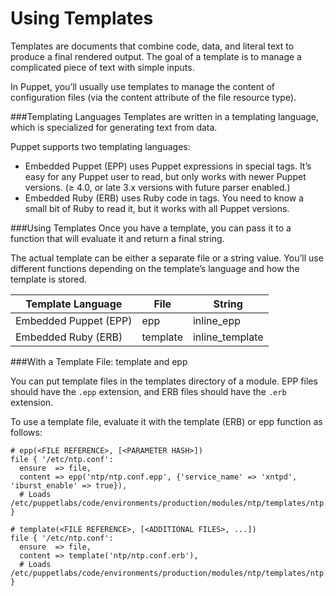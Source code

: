 # Using Templates

Templates are documents that combine code, data, and literal text to produce a final rendered output. The goal of a template is to manage a complicated piece of text with simple inputs.

In Puppet, you’ll usually use templates to manage the content of configuration files (via the content attribute of the file resource type).

###Templating Languages
Templates are written in a templating language, which is specialized for generating text from data.

Puppet supports two templating languages:

* Embedded Puppet (EPP) uses Puppet expressions in special tags. It’s easy for any Puppet user to read, but only works with newer Puppet versions. (≥ 4.0, or late 3.x versions with future parser enabled.)
* Embedded Ruby (ERB) uses Ruby code in tags. You need to know a small bit of Ruby to read it, but it works with all Puppet versions.

###Using Templates
Once you have a template, you can pass it to a function that will evaluate it and return a final string.

The actual template can be either a separate file or a string value. You’ll use different functions depending on the template’s language and how the template is stored.

|Template Language	|File	|String
|--|--|--
|Embedded Puppet (EPP)	|epp	|inline_epp
|Embedded Ruby (ERB)	|template	|inline_template

###With a Template File: template and epp

You can put template files in the templates directory of a module. EPP files should have the `.epp` extension, and ERB files should have the `.erb` extension.

To use a template file, evaluate it with the template (ERB) or epp function as follows:
```
# epp(<FILE REFERENCE>, [<PARAMETER HASH>])
file { '/etc/ntp.conf':
  ensure  => file,
  content => epp('ntp/ntp.conf.epp', {'service_name' => 'xntpd', 'iburst_enable' => true}),
  # Loads /etc/puppetlabs/code/environments/production/modules/ntp/templates/ntp.conf.epp
}

# template(<FILE REFERENCE>, [<ADDITIONAL FILES>, ...])
file { '/etc/ntp.conf':
  ensure  => file,
  content => template('ntp/ntp.conf.erb'),
  # Loads /etc/puppetlabs/code/environments/production/modules/ntp/templates/ntp.conf.erb
}
```
